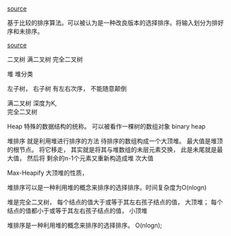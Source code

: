 [source](https://github.com/trekhleb/javascript-algorithms/tree/master/src/algorithms/sorting/heap-sort)

基于比较的排序算法。可以被认为是一种改良版本的选择排序。将输入划分为排好序和未排序。

[source](https://juejin.im/post/5b3608336fb9a00e765e8ed4)

二叉树
满二叉树
完全二叉树

堆
堆分类

左子树， 右子树 有左右次序， 不能随意颠倒

满二叉树 深度为K,  
完全二叉树

Heap 特殊的数据结构的统称。 可以被看作一棵树的数组对象
binary heap 

堆排序 就是利用堆进行排序的方法
待排序的数组构成一个大顶堆。 最大值是堆顶的根节点。
将它移走， 其实就是将其与堆数组的未层元素交换， 此是未尾就是最大值， 然后将
剩余的n-1个元素又重新构造成堆 次大值

Max-Heapify  大顶堆的性质， 

堆排序可以是一种利用堆的概念来排序的选择排序。时间复杂度为O(nlogn)



堆是完全二叉树， 每个结点的值大于或等于其左右孩子结点的值， 大顶堆；
每个结点的值都小于或等于其左右孩子结点的值， 小顶堆

堆排序是一种利用堆的概念来排序的选择排序。 O(nlogn);



